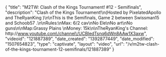 {
    "title": "M2TW: Clash of the Kings Tournament! #12 - Semifinals",
    "description": "Clash of the Kings Tournament!\n(Hosted by PixelatedApollo and TheRyanKing )\n\nThis is the Semifinals, Game 2 between Swissman15 and Schoob57 .\n\nRules:\nMax: 6\/2 cav\nNo Ele\nNo art\nNo guns\n\nMap:Grassy Plains \nMoney: 15k\n\nTheRyanKing's Channel: http:\/\/www.youtube.com\/channel\/UCBIedTsnq6dWn8AAw1X3axw",
    "videoid": "121887389",
    "date_created": "1392877449",
    "date_modified": "1507654823",
    "type": "captivate",
    "layout": "video",
    "url": "\/v\/m2tw-clash-of-the-kings-tournament-12-semifinals\/121887389"
}